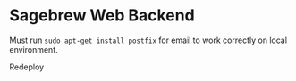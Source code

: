 # Sagebrew Web Backend #
Must run `sudo apt-get install postfix` for email to work correctly on local 
environment. 

Redeploy
